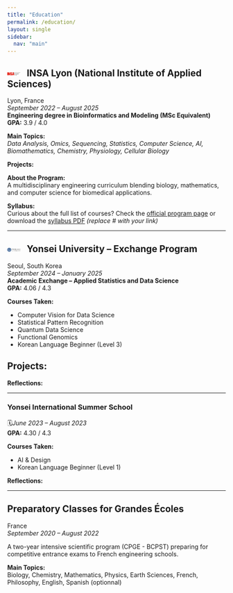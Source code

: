 ```yaml
---
title: "Education"
permalink: /education/
layout: single
sidebar:
  nav: "main"
---
```


## <img src="/pictures/insa_logo.png" alt="INSA Logo" width="30" style="vertical-align: middle; margin-right: 10px;"> INSA Lyon (National Institute of Applied Sciences)

Lyon, France  
*September 2022 – August 2025*  
**Engineering degree in Bioinformatics and Modeling (MSc Equivalent)**  
**GPA:** 3.9 / 4.0

**Main Topics:**  
_Data Analysis, Omics, Sequencing, Statistics, Computer Science, AI, Biomathematics, Chemistry, Physiology, Cellular Biology_

**Projects:**  

**About the Program:**  
A multidisciplinary engineering curriculum blending biology, mathematics, and computer science for biomedical applications.

**Syllabus:**  
Curious about the full list of courses? Check the [official program page](#) or download the [syllabus PDF](#) *(replace # with your link)*

---

## <img src="/pictures/yonsei_logo.png" alt="Yonsei Logo" width="30" style="vertical-align: middle; margin-right: 10px;"> Yonsei University – Exchange Program

Seoul, South Korea  
*September 2024 – January 2025*  
**Academic Exchange – Applied Statistics and Data Science**  
**GPA:** 4.06 / 4.3

**Courses Taken:**  
- Computer Vision for Data Science  
- Statistical Pattern Recognition  
- Quantum Data Science  
- Functional Genomics  
- Korean Language Beginner (Level 3)

**Projects:**  
- 

**Reflections:**  


---

### Yonsei International Summer School

🗓*June 2023 – August 2023*  
**GPA:** 4.30 / 4.3

**Courses Taken:**  
- AI & Design  
- Korean Language Beginner (Level 1)

**Reflections:**  


---

## Preparatory Classes for Grandes Écoles

France  
*September 2020 – August 2022*

A two-year intensive scientific program (CPGE - BCPST) preparing for competitive entrance exams to French engineering schools.

**Main Topics:**  
Biology, Chemistry, Mathematics, Physics, Earth Sciences, French, Philosophy, English, Spanish (optionnal)








